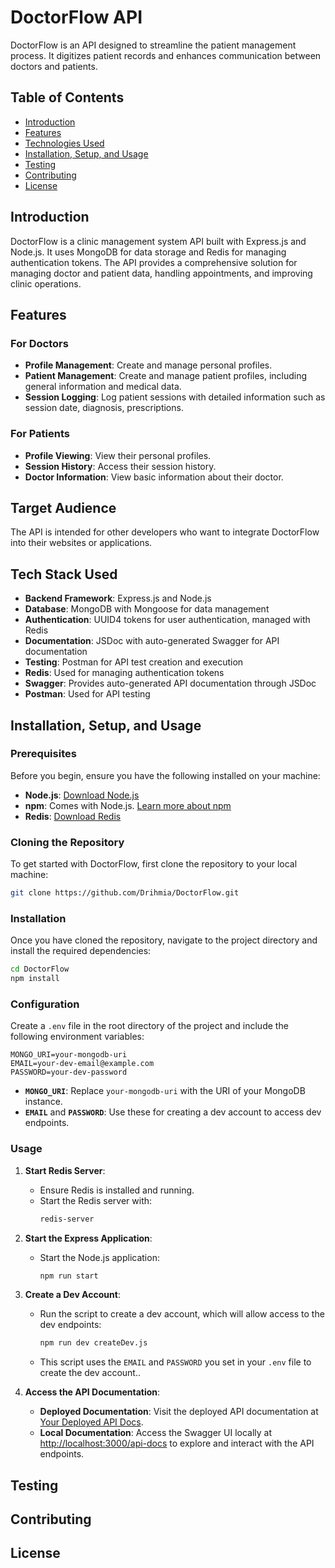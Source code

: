 # DoctorFlow API

DoctorFlow is an API designed to streamline the patient management process. It digitizes patient records and enhances communication between doctors and patients.

## Table of Contents

- [Introduction](#introduction)
- [Features](#features)
- [Technologies Used](#tech-stack-used)
- [Installation, Setup, and Usage](#installation-setup-and-usage)
- [Testing](#testing)
- [Contributing](#contributing)
- [License](#license)

## Introduction

DoctorFlow is a clinic management system API built with Express.js and Node.js. It uses MongoDB for data storage and Redis for managing authentication tokens. The API provides a comprehensive solution for managing doctor and patient data, handling appointments, and improving clinic operations.

## Features

### For Doctors

- **Profile Management**: Create and manage personal profiles.
- **Patient Management**: Create and manage patient profiles, including general information and medical data.
- **Session Logging**: Log patient sessions with detailed information such as session date, diagnosis, prescriptions.

### For Patients

- **Profile Viewing**: View their personal profiles.
- **Session History**: Access their session history.
- **Doctor Information**: View basic information about their doctor.

## Target Audience

The API is intended for other developers who want to integrate DoctorFlow into their websites or applications.

## Tech Stack Used

- **Backend Framework**: Express.js and Node.js
- **Database**: MongoDB with Mongoose for data management
- **Authentication**: UUID4 tokens for user authentication, managed with Redis
- **Documentation**: JSDoc with auto-generated Swagger for API documentation
- **Testing**: Postman for API test creation and execution
- **Redis**: Used for managing authentication tokens
- **Swagger**: Provides auto-generated API documentation through JSDoc
- **Postman**: Used for API testing

## Installation, Setup, and Usage

### Prerequisites

Before you begin, ensure you have the following installed on your machine:

- **Node.js**: [Download Node.js](https://nodejs.org/)
- **npm**: Comes with Node.js. [Learn more about npm](https://www.npmjs.com/get-npm)
- **Redis**: [Download Redis](https://redis.io/download)

### Cloning the Repository

To get started with DoctorFlow, first clone the repository to your local machine:

```bash
git clone https://github.com/Drihmia/DoctorFlow.git
```

### Installation

Once you have cloned the repository, navigate to the project directory and install the required dependencies:

```bash
cd DoctorFlow
npm install
```

### Configuration

Create a `.env` file in the root directory of the project and include the following environment variables:

```env
MONGO_URI=your-mongodb-uri
EMAIL=your-dev-email@example.com
PASSWORD=your-dev-password
```

- **`MONGO_URI`**: Replace `your-mongodb-uri` with the URI of your MongoDB instance.
- **`EMAIL`** and **`PASSWORD`**: Use these for creating a dev account to access dev endpoints.

### Usage

1. **Start Redis Server**:
   - Ensure Redis is installed and running.
   - Start the Redis server with:
     ```bash
     redis-server
     ```

2. **Start the Express Application**:
   - Start the Node.js application:
     ```bash
     npm run start
     ```

3. **Create a Dev Account**:
   - Run the script to create a dev account, which will allow access to the dev endpoints:
     ```bash
     npm run dev createDev.js
     ```
   - This script uses the `EMAIL` and `PASSWORD` you set in your `.env` file to create the dev account..

4. **Access the API Documentation**:
   - **Deployed Documentation**: Visit the deployed API documentation at [Your Deployed API Docs](https://).
   - **Local Documentation**: Access the Swagger UI locally at [http://localhost:3000/api-docs](http://localhost:3000/api-docs) to explore and interact with the API endpoints.

## Testing

## Contributing

## License
